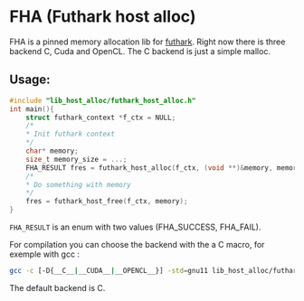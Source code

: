 # FHA (Futhark host alloc)
FHA is a pinned memory allocation lib for [futhark](https://github.com/diku-dk/futhark). Right now there is three backend C, Cuda and OpenCL. The C backend is just a simple malloc.

## Usage:

```C
#include "lib_host_alloc/futhark_host_alloc.h"
int main(){
    struct futhark_context *f_ctx = NULL;
    /*
    * Init futhark context
    */
    char* memory;
    size_t memory_size = ...;
    FHA_RESULT fres = futhark_host_alloc(f_ctx, (void **)&memory, memory_size);
    /*
    * Do something with memory
    */
    fres = futhark_host_free(f_ctx, memory);
}
```

`FHA_RESULT` is an enum with two values (FHA_SUCCESS, FHA_FAIL).

For compilation you can choose the backend with the a C macro, for exemple with gcc :

```bash
gcc -c [-D{__C__|__CUDA__|__OPENCL__}] -std=gnu11 lib_host_alloc/futhark_host_alloc.c
```

The default backend is C.